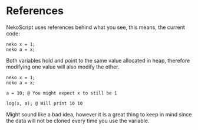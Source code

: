 # References
NekoScript uses references behind what you see, this means, the current code:
```
neko x = 1;
neko a = x;
```
Both variables hold and point to the same value allocated in heap, therefore modifying one value will also modify the other.
```
neko x = 1;
neko a = x;

a = 10; @ You might expect x to still be 1

log(x, a); @ Will print 10 10
```
Might sound like a bad idea, however it is a great thing to keep in mind since the data will not be cloned every time you use the variable.
